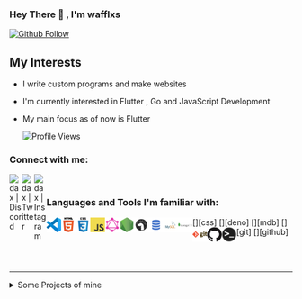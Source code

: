 ### Hey There 👋 , I'm wafflxs 


[![Github Follow](https://img.shields.io/github/followers/daxontop?style=social)](https://github.com/daxontop) 

## My Interests 
- I write custom programs and make websites
- I'm currently interested in Flutter , Go and JavaScript Development
- My main focus as of now is Flutter 


    <img src="https://komarev.com/ghpvc/?username=daxontop" alt="Profile Views">
  </p>
</a>

### Connect with me:

[<img align="left" alt="dax | Discord" width="22px" src="https://cdn.jsdelivr.net/npm/simple-icons@v3/icons/discord.svg" />][discord]
[<img align="left" alt="dax | Twitter" width="22px" src="https://cdn.jsdelivr.net/npm/simple-icons@v3/icons/twitter.svg" />][twitter]
[<img align="left" alt="dax | Instagram" width="22px" src="https://cdn.jsdelivr.net/npm/simple-icons@v3/icons/instagram.svg" />][instagram]

<br />


### Languages and Tools I'm familiar with:

[<img align="left" alt="Visual Studio Code" width="26px" src="https://raw.githubusercontent.com/github/explore/80688e429a7d4ef2fca1e82350fe8e3517d3494d/topics/visual-studio-code/visual-studio-code.png" />][vsc]
[<img align="left" alt="HTML5" width="26px" src="https://raw.githubusercontent.com/github/explore/80688e429a7d4ef2fca1e82350fe8e3517d3494d/topics/html/html.png" />][html5]
[<img align="left" alt="CSS3" width="26px" src="https://raw.githubusercontent.com/github/explore/80688e429a7d4ef2fca1e82350fe8e3517d3494d/topics/css/css.png" />][css]
[<img align="left" alt="JavaScript" width="26px" src="https://raw.githubusercontent.com/github/explore/80688e429a7d4ef2fca1e82350fe8e3517d3494d/topics/javascript/javascript.png" />][js]
[<img align="left" alt="GraphQL" width="26px" src="https://raw.githubusercontent.com/github/explore/80688e429a7d4ef2fca1e82350fe8e3517d3494d/topics/graphql/graphql.png" />][gql]
[<img align="left" alt="Node.js" width="26px" src="https://raw.githubusercontent.com/github/explore/80688e429a7d4ef2fca1e82350fe8e3517d3494d/topics/nodejs/nodejs.png" />][njs]
[<img align="left" alt="Deno" width="26px" src="https://raw.githubusercontent.com/github/explore/361e2821e2dea67711cde99c9c40ed357061cf27/topics/deno/deno.png" />][deno]
[<img align="left" alt="SQL" width="26px" src="https://raw.githubusercontent.com/github/explore/80688e429a7d4ef2fca1e82350fe8e3517d3494d/topics/sql/sql.png" />][sql]
[<img align="left" alt="MySQL" width="26px" src="https://raw.githubusercontent.com/github/explore/80688e429a7d4ef2fca1e82350fe8e3517d3494d/topics/mysql/mysql.png" />][msql]
[<img align="left" alt="MongoDB" width="26px" src="https://raw.githubusercontent.com/github/explore/80688e429a7d4ef2fca1e82350fe8e3517d3494d/topics/mongodb/mongodb.png" />][mdb]
[<img align="left" alt="Git" width="26px" src="https://raw.githubusercontent.com/github/explore/80688e429a7d4ef2fca1e82350fe8e3517d3494d/topics/git/git.png" />][git]
[<img align="left" alt="GitHub" width="26px" src="https://raw.githubusercontent.com/github/explore/78df643247d429f6cc873026c0622819ad797942/topics/github/github.png" />][github]
[<img align="left" alt="Terminal" width="26px" src="https://raw.githubusercontent.com/github/explore/80688e429a7d4ef2fca1e82350fe8e3517d3494d/topics/terminal/terminal.png" />][trm]

<br />
<br />

---
<details>
  <summary>Some Projects of mine</summary>
 
<!--START_SECTION:activity-->
<p>&bull;&nbsp;<img src="https://avatars2.githubusercontent.com/u/69858944?s=60&amp;v=4" alt="Github" width="24" height="24" />&nbsp;<a title="CLOCKY" href="https://github.com/daxontop/clocky">Clocky</a> <strong>A webpage-based clock written using JavaScript and HTML.<br /><br /></strong>&bull;<strong>&nbsp;

<p>&bull;&nbsp;<img src="https://avatars2.githubusercontent.com/u/69858944?s=60&amp;v=4" alt="Github" width="24" height="24" />&nbsp;<a title="CRACKME" href="https://github.com/daxontop/crackmev1">CrackMe</a> <strong>A very basic CrackMe written in Python.<br /><br /></strong>&bull;<strong>&nbsp;
<!--END_SECTION:activity-->

</details>



[discord]: https://discord.gg/jRBRGptkvg
[python]: https://python.org
[twitter]: https://twitter.com/
[youtube]: https://youtube.com/LunarWaffle
[instagram]: https://instagram.com/
[vsc]: https://code.visualstudio.com/
[html5]: https://en.wikipedia.org/wiki/HTML5
[js]: https://www.javascript.com/
[njs]: https://nodejs.org
[gql]: https://graphql.org/
[sql]: https://en.wikipedia.org/wiki/SQL
[msql]: https://www.mysql.com/
[trm]: about:blank
